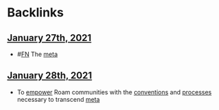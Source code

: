 
# Backlinks
## [January 27th, 2021](<January 27th, 2021.md>)
- #[FN](<FN.md>) The [meta](<meta.md>)

## [January 28th, 2021](<January 28th, 2021.md>)
- To [empower](<empower.md>) Roam communities with the [conventions](<conventions.md>) and [processes](<processes.md>) necessary to transcend [meta](<meta.md>)

